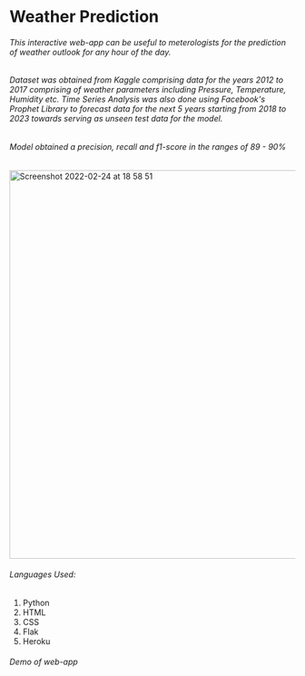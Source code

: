 # Weather Prediction

###### This interactive web-app can be useful to meterologists for the prediction of weather outlook for any hour of the day.

###### Dataset was obtained from Kaggle comprising data for the years 2012 to 2017 comprising of weather parameters including Pressure, Temperature, Humidity etc. Time Series Analysis was also done using Facebook's Prophet Library to forecast data for the next 5 years starting from 2018 to 2023 towards serving as unseen test data for the model.

###### Model obtained a precision, recall and f1-score in the ranges of 89 - 90%
<img width="685" alt="Screenshot 2022-02-24 at 18 58 51" src="https://user-images.githubusercontent.com/40724187/155580984-979afd00-1b9d-4a5b-b694-0a918232ab44.png">


###### Languages Used:
<ol>
  <li>Python</li>
  <li>HTML</li>
  <li>CSS</li>
  <li>Flak</li>
  <li>Heroku</li>
</ol>

###### Demo of web-app
